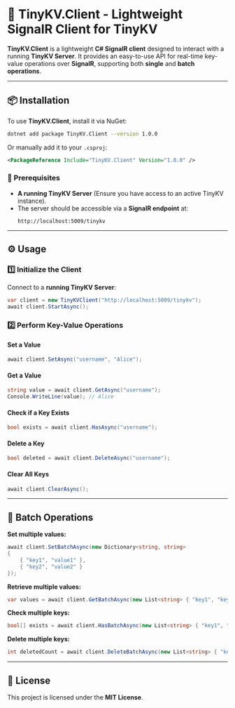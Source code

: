 # 🚀 TinyKV.Client - Lightweight SignalR Client for TinyKV  

**TinyKV.Client** is a lightweight **C# SignalR client** designed to interact with a running **TinyKV Server**. It provides an easy-to-use API for real-time key-value operations over **SignalR**, supporting both **single** and **batch operations**.

---

## 📦 Installation  

To use **TinyKV.Client**, install it via NuGet:

```sh
dotnet add package TinyKV.Client --version 1.0.0
```

Or manually add it to your `.csproj`:

```xml
<PackageReference Include="TinyKV.Client" Version="1.0.0" />
```

### **🔹 Prerequisites**
- **A running TinyKV Server** (Ensure you have access to an active TinyKV instance).
- The server should be accessible via a **SignalR endpoint** at:  
  ```
  http://localhost:5009/tinykv
  ```

---

## ⚙️ Usage  

### **1️⃣ Initialize the Client**
Connect to a **running TinyKV Server**:

```csharp
var client = new TinyKVClient("http://localhost:5009/tinykv");
await client.StartAsync();
```

### **2️⃣ Perform Key-Value Operations**  

#### **Set a Value**  
```csharp
await client.SetAsync("username", "Alice");
```

#### **Get a Value**  
```csharp
string value = await client.GetAsync("username");
Console.WriteLine(value); // Alice
```

#### **Check if a Key Exists**  
```csharp
bool exists = await client.HasAsync("username");
```

#### **Delete a Key**  
```csharp
bool deleted = await client.DeleteAsync("username");
```

#### **Clear All Keys**  
```csharp
await client.ClearAsync();
```

---

## 🔄 Batch Operations  

**Set multiple values:**  
```csharp
await client.SetBatchAsync(new Dictionary<string, string>
{
    { "key1", "value1" },
    { "key2", "value2" }
});
```

**Retrieve multiple values:**  
```csharp
var values = await client.GetBatchAsync(new List<string> { "key1", "key2" });
```

**Check multiple keys:**  
```csharp
bool[] exists = await client.HasBatchAsync(new List<string> { "key1", "key2" });
```

**Delete multiple keys:**  
```csharp
int deletedCount = await client.DeleteBatchAsync(new List<string> { "key1", "key2" });
```

---

## 📜 License  

This project is licensed under the **MIT License**.